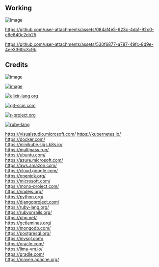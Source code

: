 Working
-------  
![image](https://raw.githubusercontent.com/RajaniCode/Working/1dad7189f156a2fe9bd0a59be4fa2ef7e6f2567b/Kubernetes/Amazon_Web_Services.svg)


https://github.com/user-attachments/assets/084af4e5-623c-4da1-92c0-e6e840c2cb25


https://github.com/user-attachments/assets/530f6877-a787-49fc-8d9e-4ee3360c3c9b




Credits
-------


[![image](https://raw.githubusercontent.com/RajaniCode/Working/80b22db202f9a631ca7225c2d4ecc7d4c555625d/Kubernetes/developer.apple.com.svg)](https://developer.apple.com/)

[![image](https://github.com/RajaniCode/Working/blob/main/Kubernetes/developer.apple.com.svg?raw=true)](https://developer.apple.com/)



[![elixir-lang org](https://github.com/user-attachments/assets/51004915-a62d-436a-829b-39bd7f974841)](https://elixir-lang.org/)


[![git-scm com](https://github.com/user-attachments/assets/9034c022-7450-4e57-9bb6-e7f51edda29f)](https://git-scm.com/)


[![r-project org](https://github.com/user-attachments/assets/194fb77b-67ac-4e75-9f07-4efbaf24908b)](https://r-project.org/)


[![ruby-lang](https://github.com/user-attachments/assets/edd7d449-2f81-4f77-b7a5-2ba7425c2fad)](https://ruby-lang.org/)



https://visualstudio.microsoft.com/
https://kubernetes.io/  
https://docker.com/  
https://minikube.sigs.k8s.io/  
https://multipass.run/  
https://ubuntu.com/  
https://azure.microsoft.com/  
https://aws.amazon.com/  
https://cloud.google.com/  
https://openjdk.org/  
https://microsoft.com/  
https://mono-project.com/  
https://nodejs.org/  
https://python.org/  
https://djangoproject.com/  
https://ruby-lang.org/  
https://rubyonrails.org/  
https://php.net/  
https://getlaminas.org/  
https://mongodb.com/  
https://postgresql.org/  
https://mysql.com/  
https://oracle.com/  
https://lima-vm.io/  
https://gradle.com/  
https://maven.apache.org/
